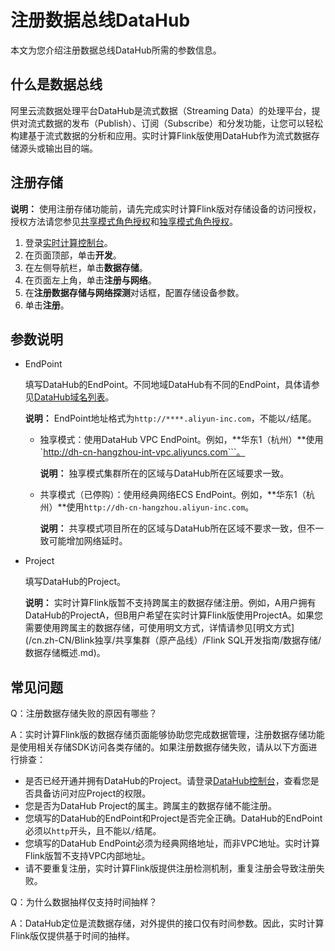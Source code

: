 # 注册数据总线DataHub

本文为您介绍注册数据总线DataHub所需的参数信息。

## 什么是数据总线

阿里云流数据处理平台DataHub是流式数据（Streaming Data）的处理平台，提供对流式数据的发布（Publish）、订阅（Subscribe）和分发功能，让您可以轻松构建基于流式数据的分析和应用。实时计算Flink版使用DataHub作为流式数据存储源头或输出目的端。

## 注册存储

**说明：** 使用注册存储功能前，请先完成实时计算Flink版对存储设备的访问授权，授权方法请您参见[共享模式角色授权](/cn.zh-CN/Blink独享/共享集群（原产品线）/准备工作/角色授权/共享模式角色授权.md)和[独享模式角色授权](/cn.zh-CN/Blink独享/共享集群（原产品线）/准备工作/角色授权/独享模式角色授权.md)。

1.  登录[实时计算控制台](https://stream.console.aliyun.com)。
2.  在页面顶部，单击**开发**。
3.  在左侧导航栏，单击**数据存储**。
4.  在页面左上角，单击**注册与网络**。
5.  在**注册数据存储与网络探测**对话框，配置存储设备参数。
6.  单击**注册**。

## 参数说明

-   EndPoint

    填写DataHub的EndPoint。不同地域DataHub有不同的EndPoint，具体请参见[DataHub域名列表](https://help.aliyun.com/document_detail/158778.html?spm=a2c4g.11186623.6.547.77a91fd1eveQrC)。

    **说明：** EndPoint地址格式为`http://****.aliyun-inc.com`，不能以`/`结尾。

    -   独享模式：使用DataHub VPC EndPoint。例如，**华东1（杭州）**使用`http://dh-cn-hangzhou-int-vpc.aliyuncs.com```。

        **说明：** 独享模式集群所在的区域与DataHub所在区域要求一致。

    -   共享模式（已停购）：使用经典网络ECS EndPoint。例如，**华东1（杭州）**使用`http://dh-cn-hangzhou.aliyun-inc.com`。

        **说明：** 共享模式项目所在的区域与DataHub所在区域不要求一致，但不一致可能增加网络延时。

-   Project

    填写DataHub的Project。

    **说明：** 实时计算Flink版暂不支持跨属主的数据存储注册。例如，A用户拥有DataHub的ProjectA，但B用户希望在实时计算Flink版使用ProjectA。如果您需要使用跨属主的数据存储，可使用明文方式，详情请参见[明文方式](/cn.zh-CN/Blink独享/共享集群（原产品线）/Flink SQL开发指南/数据存储/数据存储概述.md)。


## 常见问题

Q：注册数据存储失败的原因有哪些？

A：实时计算Flink版的数据存储页面能够协助您完成数据管理，注册数据存储功能是使用相关存储SDK访问各类存储的。如果注册数据存储失败，请从以下方面进行排查：

-   是否已经开通并拥有DataHub的Project。请登录[DataHub控制台](https://datahub.console.aliyun.com/datahub?spm=a2c4g.11186623.2.16.2d882a36F2C50S)，查看您是否具备访问对应Project的权限。
-   您是否为DataHub Project的属主。跨属主的数据存储不能注册。
-   您填写的DataHub的EndPoint和Project是否完全正确。DataHub的EndPoint必须以`http`开头，且不能以`/`结尾。
-   您填写的DataHub EndPoint必须为经典网络地址，而非VPC地址。实时计算Flink版暂不支持VPC内部地址。
-   请不要重复注册，实时计算Flink版提供注册检测机制，重复注册会导致注册失败。

Q：为什么数据抽样仅支持时间抽样？

A：DataHub定位是流数据存储，对外提供的接口仅有时间参数。因此，实时计算Flink版仅提供基于时间的抽样。

